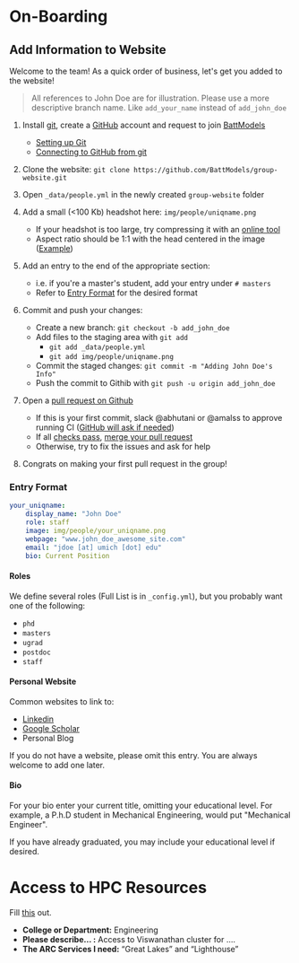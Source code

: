 # On-Boarding

## Add Information to Website

Welcome to the team! As a quick order of business, let's get you added to the website!

> All references to John Doe are for illustration. Please use
> a more descriptive branch name. Like `add_your_name` instead of `add_john_doe`

1) Install [git], create a [GitHub] account and request to join [BattModels]
    - [Setting up Git](https://docs.github.com/en/get-started/quickstart/set-up-git)
    - [Connecting to GitHub from git](https://docs.github.com/en/get-started/quickstart/set-up-git#authenticating-with-github-from-git)
3) Clone the website: `git clone https://github.com/BattModels/group-website.git`
4) Open `_data/people.yml` in the newly created `group-website` folder
5) Add a small (<100 Kb) headshot here: `img/people/uniqname.png`
    - If your headshot is too large, try compressing it with an [online tool](https://imagecompressor.com/)
    - Aspect ratio should be 1:1 with the head centered in the image ([Example](https://github.com/BattModels/group-website/blob/main/img/people/venkvis.png))

5) Add an entry to the end of the appropriate section:
    - i.e. if you're a master's student, add your entry under `# masters`
    - Refer to [Entry Format](#entry-format) for the desired format

5) Commit and push your changes:
    - Create a new branch: `git checkout -b add_john_doe`
    - Add files to the staging area with `git add`
        - `git add _data/people.yml`
        - `git add img/people/uniqname.png`
    - Commit the staged changes: `git commit -m "Adding John Doe's Info"`
    - Push the commit to Githib with `git push -u origin add_john_doe`

6) Open a [pull request on Github][pr]
    - If this is your first commit, slack @abhutani or @amalss to approve running CI ([GitHub will ask if needed](https://docs.github.com/en/actions/managing-workflow-runs/approving-workflow-runs-from-public-forks))
    - If all [checks pass](https://github.com/BattModels/group-website/actions/workflows/CI.yml), [merge your pull request](https://docs.github.com/en/pull-requests/collaborating-with-pull-requests/incorporating-changes-from-a-pull-request/merging-a-pull-request)
    - Otherwise, try to fix the issues and ask for help

7) Congrats on making your first pull request in the group!

[1]: https://github.com/BattModels/group-website/blob/main/docs/making_changes.md#status-checks
[2]: https://github.com/BattModels/group-website/issues

### Entry Format

```yaml
your_uniqname:
    display_name: "John Doe"
    role: staff
    image: img/people/your_uniqname.png
    webpage: "www.john_doe_awesome_site.com"
    email: "jdoe [at] umich [dot] edu"
    bio: Current Position
```


#### Roles

We define several roles (Full List is in `_config.yml`), but you probably want
one of the following:

- `phd`
- `masters`
- `ugrad`
- `postdoc`
- `staff`

[git]: https://git-scm.com/
[GitHub]: https://github.com
[BattModels]: https://github.com/BattModels
[pr]: https://github.com/BattModels/group-website/pulls

#### Personal Website

Common websites to link to:

- [Linkedin](https://www.linkedin.com)
- [Google Scholar](https://scholar.google.com/)
- Personal Blog

If you do not have a website, please omit this entry. You are always welcome to add one later.

#### Bio

For your bio enter your current title, omitting your educational level. For
example, a P.h.D student in Mechanical Engineering, would put "Mechanical
Engineer".

If you have already graduated, you may include your educational level if desired.


# Access to HPC Resources

Fill [this](https://teamdynamix.umich.edu/TDClient/30/Portal/Requests/ServiceDet?ID=42) out.
- **College or Department:** Engineering
- **Please describe… :** Access to Viswanathan cluster for ….
- **The ARC Services I need:** “Great Lakes” and “Lighthouse”
